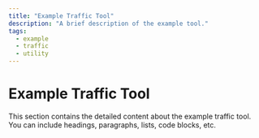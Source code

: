 ```yaml
---
title: "Example Traffic Tool"
description: "A brief description of the example tool."
tags: 
  - example
  - traffic
  - utility
---
```


# Example Traffic Tool

This section contains the detailed content about the example traffic tool. You can include headings, paragraphs, lists, code blocks, etc.